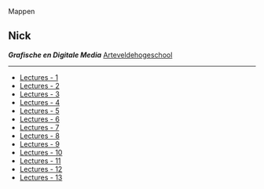

Mappen
>
## Nick
***Grafische en Digitale Media***
[Arteveldehogeschool](http://www.arteveldehogeschool.be'website')

------


- [Lectures - 1]('/lectures/1/')
- [Lectures - 2]('/lectures/2/')
- [Lectures - 3]('/lectures/3/')
- [Lectures - 4]('/lectures/4/')
- [Lectures - 5]('/lectures/5/')
- [Lectures - 6]('/lectures/6/')
- [Lectures - 7]('/lectures/7/')
- [Lectures - 8]('/lectures/8/')
- [Lectures - 9]('/lectures/9/')
- [Lectures - 10]('/lectures/10/')
- [Lectures - 11]('/lectures/11/')
- [Lectures - 12]('/lectures/12/')
- [Lectures - 13]('/lectures/13/')


